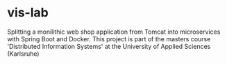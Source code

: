 # vis-lab
Splitting a monilithic web shop application from Tomcat into microservices with Spring Boot and Docker. This project is part of the masters course 'Distributed Information Systems' at the University of Applied Sciences (Karlsruhe)
